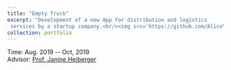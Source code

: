 ```yaml
---
title: "Empty Truck"
excerpt: "Development of a new App for distribution and logistics
 services by a startup company.<br/><img src='https://github.com/AliceYu68/tongjie-yu.github.io/files/PMI6010_Project_Empty_Trucks_Tongjie_Yu.pdf'>"
collection: portfolio
---
```


<i class='fas fa-calendar-alt'></i> Time: Aug. 2019 -- Oct, 2019  <br>
<i class='fas fa-address-book'></i> Advisor: [Prof. Janine Heiberger](https://www.linkedin.com/in/janine-heiberger-mba-pmp-a703471/)
